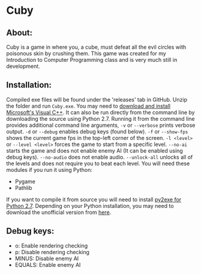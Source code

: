 # Cuby

## About:

Cuby is a game in where you, a cube, must defeat all the evil circles with poisonous skin by crushing them. This game was created for my Introduction to Computer Programming class and is very much still in development.

## Installation:

Compiled exe files will be found under the 'releases' tab in GitHub. Unzip the folder and run `Cuby.exe`. You may need to [download and install Microsoft's Visual C++](https://support.microsoft.com/en-us/help/2977003/the-latest-supported-visual-c-downloads). It can also be run directly from the command line by downloading the source using Python 2.7. Running it from the command line provides additional command line arguments, `-v` or `--verbose` prints verbose output. `-d` or `--debug` enables debug keys (found below). `-f` or `--show-fps` shows the current game fps in the top-left corner of the screen. `-l <level>` or `--level <level>` forces the game to start from a specific level. `--no-ai` starts the game and does not enable enemy AI (It can be enabled using debug keys). `--no-audio` does not enable audio. `--unlock-all` unlocks all of the levels and does not require you to beat each level.
You will need these modules if you run it using Python:
- Pygame
- Pathlib

If you want to compile it from source you will need to install [py2exe for Python 2.7](https://sourceforge.net/projects/py2exe/files/py2exe/0.6.9/). Depending on your Python installation, you may need to download the unofficial version from [here](https://www.lfd.uci.edu/~gohlke/pythonlibs/).

## Debug keys:

- o: Enable rendering checking
- p: Disable rendering checking
- MINUS: Disable enemy AI
- EQUALS: Enable enemy AI
